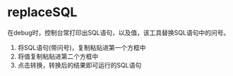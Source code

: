 # replaceSQL

在debug时，控制台常打印出SQL语句，以及值，该工具替换SQL语句中的问号。

1. 将SQL语句(带问号)，复制粘贴进第一个方框中
2. 将值复制粘贴进第二个方框中
3. 点击转换，转换后的结果即可运行的SQL语句
